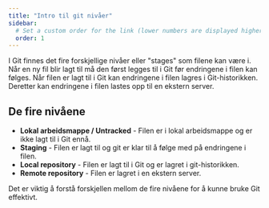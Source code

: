 ```yaml
---
title: "Intro til git nivåer"
sidebar:
  # Set a custom order for the link (lower numbers are displayed higher up)
  order: 1
---
```


I Git finnes det fire forskjellige nivåer eller "stages" som filene kan være i. Når en ny fil blir lagt til må den først legges til i Git før endringene i filen kan følges. Når filen er lagt til i Git kan endringene i filen lagres i Git-historikken. Deretter kan endringene i filen lastes opp til en ekstern server.

## De fire nivåene

- **Lokal arbeidsmappe / Untracked** - Filen er i lokal arbeidsmappe og er ikke lagt til i Git ennå.
- **Staging** - Filen er lagt til og git er klar til å følge med på endringene i filen.
- **Local repository** - Filen er lagt til i Git og er lagret i git-historikken.
- **Remote repository** - Filen er lagret i en ekstern server.

Det er viktig å forstå forskjellen mellom de fire nivåene for å kunne bruke Git effektivt.

